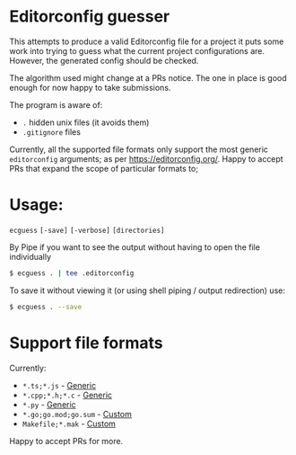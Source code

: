 # Editorconfig guesser

This attempts to produce a valid Editorconfig file for a project it puts some work into trying to guess what the current
project configurations are. However, the generated config should be checked.

The algorithm used might change at a PRs notice. The one in place is good enough for now happy to take submissions.

The program is aware of:
* `.` hidden unix files (it avoids them)
* `.gitignore` files

Currently, all the supported file formats only support the most generic `editorconfig` arguments; as per https://editorconfig.org/. 
Happy to accept PRs that expand the scope of particular formats to; 

# Usage:

`ecguess` `[-save]` `[-verbose]` `[directories]`

By Pipe if you want to see the output without having to open the file individually

```bash
$ ecguess . | tee .editorconfig
```

To save it without viewing it (or using shell piping / output redirection) use:
```bash
$ ecguess . --save
```

# Support file formats

Currently:
* `*.ts;*.js`  - [Generic](fileformats/generic)
* `*.cpp;*.h;*.c`  - [Generic](fileformats/generic)
* `*.py`  - [Generic](fileformats/generic)
* `*.go;go.mod;go.sum` - [Custom](fileformats/go)
* `Makefile;*.mak` - [Custom](fileformats/gnumake)

Happy to accept PRs for more.

